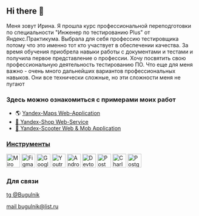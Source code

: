 ## Hi there 👋
Меня зовут Ирина.
Я прошла курс профессиональной переподготовки по специальности "Инженер по тестированию Plus" от Яндекс.Практикума. Выбрала для себя профессию тестировщика потому что это именно тот кто участвует в обеспечении качества. За время обучения приобрела навыки работы с документами и тестами и получила первое представление о профессии. Хочу посвятить свою профессиональную деятельность тестированию ПО. Что еще для меня важно - очень много дальнейших вариантов профессиональных навыков. Они все технически сложные, но эти сложности меня не пугают

### Здесь можно ознакомиться с примерами моих работ
* 🌎 <a href= "https://github.com/BugulnikList/Yandex.Maps">Yandex-Maps Web-Application
* 🛒 <a href= "https://github.com/BugulnikList/yandex_api_stand_tests">Yandex-Shop Web-Service
* 🛴 <a href= "https://github.com/BugulnikList/Yandex.Samokat">Yandex-Scooter Web & Mob Application


### Инструменты
<p align="left"> 
   <a href="https://miro.com/" target="_blank" rel="noreferrer"><img src="https://w7.pngwing.com/pngs/885/629/png-transparent-miro-hd-logo-thumbnail.png" width="36" height="36" alt="Miro" /></a>
   <a href="https://www.figma.com/" target="_blank" rel="noreferrer"><img src="https://raw.githubusercontent.com/danielcranney/readme-generator/main/public/icons/skills/figma-colored.svg" width="36" height="36" alt="Figma" /></a>
  <a href="https://docs.google.com/" target="_blank" rel="noreferrer"><img src="https://w7.pngwing.com/pngs/240/1015/png-transparent-g-suite-google-docs-google-angle-rectangle-logo.png" width="36" height="36" alt="Google Sheets" /></a>
  <a href="https://www.jetbrains.com/youtrack/" target="_blank" rel="noreferrer"><img src="https://upload.wikimedia.org/wikipedia/commons/9/95/YouTrack_Icon.png" width="36" height="36" alt="Youtrack" /></a>
  <a href="https://developer.android.com/studio" target="_blank" rel="noreferrer"><img src="https://upload.wikimedia.org/wikipedia/commons/thumb/c/c1/Android_Studio_icon_%282023%29.svg/800px-Android_Studio_icon_%282023%29.svg.png" width="36" height="36" alt="Android_Studio" /></a>
   <a><img src="https://d33wubrfki0l68.cloudfront.net/38b5c953a4667366685d55db55d057c86db1fc54/a0fdc/static/acae6b24d940347661ca901ea07f47c1/chrome-dev-logo-icon.png" width="36" height="36" alt="Devtools" /></a>
  <a href="https://www.postman.com/" target="_blank" rel="noreferrer"><img src="https://seeklogo.com/images/P/postman-logo-0087CA0D15-seeklogo.com.png" title="postman" width="36" height="36" alt="Postman" /></a>
  <a href="https://www.charlesproxy.com/" target="_blank" rel="noreferrer"><img src="https://davidwalsh.name/demo/charlesproxyicon.svg" width="36" height="36" alt="Charles" /></a>
  <a href="https://www.postgresql.org/" target="_blank" rel="noreferrer"><img src="https://raw.githubusercontent.com/danielcranney/readme-generator/main/public/icons/skills/postgresql-colored.svg" width="36" height="36" alt="PostgreSQL" /></a>
</p>

### Для связи
<a href= "https://t.me/Bugulnik">tg @Bugulnik
   
<a href= "bugulnik@list.ru">mail bugulnik@list.ru
</p>

